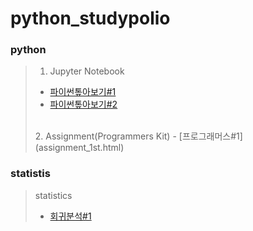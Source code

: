 # python_studypolio
### python
> 1. Jupyter Notebook
> - [파이썬톺아보기#1](py_grammer_1.html)
> - [파이썬톺아보기#2](py_grammer_2.html) <br/>
><br/>
> 2. Assignment(Programmers Kit)
> - [프로그래머스#1](assignment_1st.html)

### statistis
> statistics
> - [회귀분석#1](regression_1.html)
